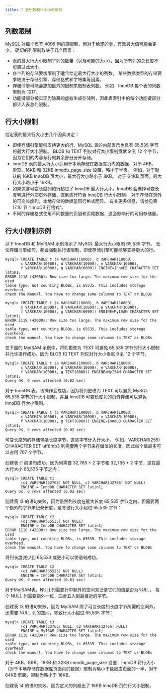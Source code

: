 ```yaml
---
title: 7.表列数和行大小的限制
---
```

## 列数限制

MySQL 对每个表有 4096 列的硬限制，但对于给定的表，有效最大值可能会更少。 确切的列限制取决于几个因素：

* 表的最大行大小限制了列的数量（以及可能的大小），因为所有列的总长度不能超过此大小。
* 各个列的存储要求限制了适合给定最大行大小的列数。 某些数据类型的存储要求取决于存储引擎、存储格式和字符集等因素。
* 存储引擎可能会施加额外的限制来限制表列数。 例如，InnoDB 每个表的列数限制为 1017。
* 功能键部分被实现为隐藏的虚拟生成存储列，因此表索引中的每个功能键部分都计入表总列限制。

## 行大小限制

给定表的最大行大小由几个因素决定：

* 即使存储引擎能够支持更大的行，MySQL 表的内部表示也具有 65,535 字节的最大行大小限制。 BLOB 和 TEXT 列仅对行大小限制贡献 9 到 12 个字节，因为它们的内容与行的其余部分分开存储。
* InnoDB 表的最大行大小适用于本地存储在数据库页内的数据，对于 4KB、8KB、16KB 和 32KB innodb_page_size 设置，略小于半页。 例如，对于默认的 16KB InnoDB 页大小，最大行大小略小于 8KB。 对于 64KB 页面，最大行大小略小于 16KB。
* 如果包含可变长度列的行超过了 InnoDB 最大行大小，InnoDB 会选择可变长度列进行外部页外存储，直到该行符合 InnoDB 行大小限制。 对于存储在页外的可变长度列，本地存储的数据量因行格式而异。 有关更多信息，请参见第 17.10 节 “InnoDB 行格式”。
* 不同的存储格式使用不同数量的页眉和页尾数据，这会影响行的可用存储量。

## 行大小限制示例

以下 InnoDB 和 MyISAM 示例演示了 MySQL 最大行大小限制 65,535 字节。 无论存储引擎如何，都会强制执行该限制，即使存储引擎可能能够支持更大的行。

```
mysql> CREATE TABLE t (a VARCHAR(10000), b VARCHAR(10000),
       c VARCHAR(10000), d VARCHAR(10000), e VARCHAR(10000),
       f VARCHAR(10000), g VARCHAR(6000)) ENGINE=InnoDB CHARACTER SET latin1;
ERROR 1118 (42000): Row size too large. The maximum row size for the used
table type, not counting BLOBs, is 65535. This includes storage overhead,
check the manual. You have to change some columns to TEXT or BLOBs
```

```
mysql> CREATE TABLE t (a VARCHAR(10000), b VARCHAR(10000),
       c VARCHAR(10000), d VARCHAR(10000), e VARCHAR(10000),
       f VARCHAR(10000), g VARCHAR(6000)) ENGINE=MyISAM CHARACTER SET latin1;
ERROR 1118 (42000): Row size too large. The maximum row size for the used
table type, not counting BLOBs, is 65535. This includes storage overhead,
check the manual. You have to change some columns to TEXT or BLOBs
```

在下面的 MyISAM 示例中，将列更改为 TEXT 可避免 65,535 字节的行大小限制并允许操作成功，因为 BLOB 和 TEXT 列仅对行大小贡献 9 到 12 个字节。

```
mysql> CREATE TABLE t (a VARCHAR(10000), b VARCHAR(10000),
       c VARCHAR(10000), d VARCHAR(10000), e VARCHAR(10000),
       f VARCHAR(10000), g TEXT(6000)) ENGINE=MyISAM CHARACTER SET latin1;
Query OK, 0 rows affected (0.02 sec)
```

对于 InnoDB 表，该操作会成功，因为将列更改为 TEXT 可以避免 MySQL 65,535 字节的行大小限制，并且 InnoDB 可变长度列的页外存储可以避免 InnoDB 行大小限制。

```
mysql> CREATE TABLE t (a VARCHAR(10000), b VARCHAR(10000),
       c VARCHAR(10000), d VARCHAR(10000), e VARCHAR(10000),
       f VARCHAR(10000), g TEXT(6000)) ENGINE=InnoDB CHARACTER SET latin1;
Query OK, 0 rows affected (0.02 sec)
```

可变长度列的存储包括长度字节，这些字节计入行大小。 例如，VARCHAR(255) CHARACTER SET utf8mb3 列需要两个字节来存储值的长度，因此每个值最多可以占用 767 个字节。

创建表 t1 的语句成功，因为列需要 32,765 + 2 字节和 32,766 + 2 字节，这在最大行大小 65,535 字节之内：

```
mysql> CREATE TABLE t1
       (c1 VARCHAR(32765) NOT NULL, c2 VARCHAR(32766) NOT NULL)
       ENGINE = InnoDB CHARACTER SET latin1;
Query OK, 0 rows affected (0.02 sec)
```

创建表 t2 的语句失败，因为虽然列长度在最大长度 65,535 字节之内，但需要两个额外的字节来记录长度，这导致行大小超过 65,535 字节：

```
mysql> CREATE TABLE t2
       (c1 VARCHAR(65535) NOT NULL)
       ENGINE = InnoDB CHARACTER SET latin1;
ERROR 1118 (42000): Row size too large. The maximum row size for the used
table type, not counting BLOBs, is 65535. This includes storage overhead,
check the manual. You have to change some columns to TEXT or BLOBs
```

将列长度减少到 65,533 或更小可以使语句成功。

```
mysql> CREATE TABLE t2
       (c1 VARCHAR(65533) NOT NULL)
       ENGINE = InnoDB CHARACTER SET latin1;
Query OK, 0 rows affected (0.01 sec)
```

对于MyISAM表，NULL列需要行中额外的空间来记录它们的值是否为NULL。 每个 NULL 列需要额外一位，四舍五入到最接近的字节。

创建表 t3 的语句失败，因为 MyISAM 除了可变长度列长度字节所需的空间外，还需要 NULL 列的空间，导致行大小超过 65,535 字节：

```
mysql> CREATE TABLE t3
       (c1 VARCHAR(32765) NULL, c2 VARCHAR(32766) NULL)
       ENGINE = MyISAM CHARACTER SET latin1;
ERROR 1118 (42000): Row size too large. The maximum row size for the used
table type, not counting BLOBs, is 65535. This includes storage overhead,
check the manual. You have to change some columns to TEXT or BLOBs
```

对于 4KB、8KB、16KB 和 32KB innodb_page_size 设置，InnoDB 将行大小（对于本地存储在数据库页面内的数据）限制为略小于数据库页面的一半，对于 64KB 页面，限制为略小于 16KB。

创建表 t4 的语句失败，因为定义的列超出了 16KB InnoDB 页的行大小限制。

```

```
